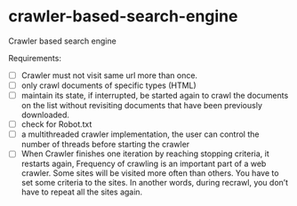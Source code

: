 # crawler-based-search-engine
Crawler based search engine


Requirements:
- [ ] Crawler must not visit same url more than once.
- [ ] only crawl documents of specific types (HTML)
- [ ] maintain its state, if interrupted, be started again to crawl the documents on the list without revisiting documents that have been previously downloaded.
- [ ] check for Robot.txt
- [ ] a multithreaded crawler implementation, the user can control the number of threads before starting the crawler
- [ ] When Crawler finishes one iteration by reaching stopping criteria, it restarts again, Frequency of crawling is an important part of a web crawler. Some sites will be visited more often than others. You have to set some criteria to the sites. In another words, during recrawl, you don’t have to repeat all the sites again.